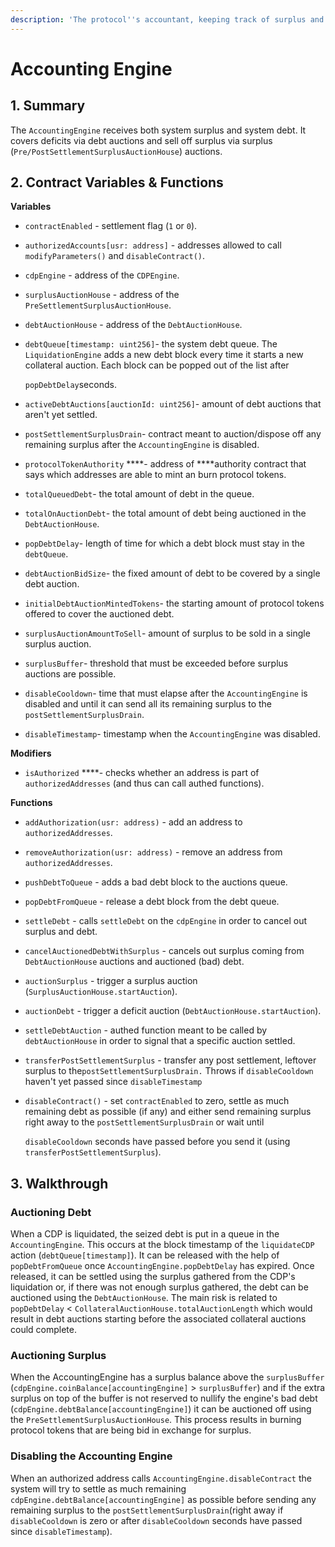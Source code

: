 ```yaml
---
description: 'The protocol''s accountant, keeping track of surplus and deficit'
---
```


# Accounting Engine

## 1. Summary <a id="1-introduction-summary"></a>

The `AccountingEngine` receives both system surplus and system debt. It covers deficits via debt auctions and sell off surplus via surplus \(`Pre/PostSettlementSurplusAuctionHouse`\) auctions.

## 2. Contract Variables & Functions <a id="2-contract-details"></a>

**Variables**

* `contractEnabled` - settlement flag \(`1` or `0`\).
* `authorizedAccounts[usr: address]` - addresses allowed to call `modifyParameters()` and `disableContract()`.
* `cdpEngine` - address of the `CDPEngine`.
* `surplusAuctionHouse` - address of the `PreSettlementSurplusAuctionHouse`.
* `debtAuctionHouse` - address of the `DebtAuctionHouse`.
* `debtQueue[timestamp: uint256]`- the system debt queue. The `LiquidationEngine` adds a new debt block every time it starts a new collateral auction. Each block can be popped out of the list after 

  `popDebtDelay`seconds.

* `activeDebtAuctions[auctionId: uint256]`- amount of debt auctions that aren't yet settled.
* `postSettlementSurplusDrain`- contract meant to auction/dispose off any remaining surplus after the `AccountingEngine` is disabled.
* `protocolTokenAuthority` ****- address of ****authority contract that says which addresses are able to mint an burn protocol tokens.
* `totalQueuedDebt`- the total amount of debt in the queue.
* `totalOnAuctionDebt`- the total amount of debt being auctioned in the `DebtAuctionHouse`.
* `popDebtDelay`- length of time for which a debt block must stay in the `debtQueue`.
* `debtAuctionBidSize`- the fixed amount of debt to be covered by a single debt auction.
* `initialDebtAuctionMintedTokens`- the starting amount of protocol tokens offered to cover the auctioned debt.
* `surplusAuctionAmountToSell`- amount of surplus to be sold in a single surplus auction.
* `surplusBuffer`- threshold that must be exceeded before surplus auctions are possible.
* `disableCooldown`- time that must elapse after the `AccountingEngine` is disabled and until it can send all its remaining surplus to the `postSettlementSurplusDrain`.
* `disableTimestamp`- timestamp when the `AccountingEngine` was disabled.

**Modifiers**

* `isAuthorized` ****- checks whether an address is part of `authorizedAddresses` \(and thus can call authed functions\).

**Functions**

* `addAuthorization(usr: address)` - add an address to `authorizedAddresses`.
* `removeAuthorization(usr: address)` - remove an address from `authorizedAddresses`.
* `pushDebtToQueue` - adds a bad debt block to the auctions queue.
* `popDebtFromQueue` - release a debt block from the debt queue.
* `settleDebt` - calls `settleDebt` on the `cdpEngine` in order to cancel out surplus and debt. 
* `cancelAuctionedDebtWithSurplus` - cancels out surplus coming from `DebtAuctionHouse` auctions and auctioned \(bad\) debt.
* `auctionSurplus` - trigger a surplus auction \(`SurplusAuctionHouse.startAuction`\).
* `auctionDebt` - trigger a deficit auction \(`DebtAuctionHouse.startAuction`\).
* `settleDebtAuction` - authed function meant to be called by `debtAuctionHouse` in order to signal that a specific auction settled.
* `transferPostSettlementSurplus` - transfer any post settlement, leftover surplus to the`postSettlementSurplusDrain.` Throws if `disableCooldown` haven't yet passed since `disableTimestamp`
* `disableContract()` - set `contractEnabled` to zero, settle as much remaining debt as possible \(if any\) and either send remaining surplus right away to the `postSettlementSurplusDrain` or wait until 

  `disableCooldown` seconds have passed before you send it \(using `transferPostSettlementSurplus`\).

## 3. Walkthrough

### Auctioning Debt

When a CDP is liquidated, the seized debt is put in a queue in the `AccountingEngine`. This occurs at the block timestamp of the `liquidateCDP` action \(`debtQueue[timestamp]`\). It can be released with the help of `popDebtFromQueue` once `AccountingEngine.popDebtDelay` has expired. Once released, it can be settled using the surplus gathered from the CDP's liquidation or, if there was not enough surplus gathered, the debt can be auctioned using the `DebtAuctionHouse`. The main risk is related to `popDebtDelay` &lt; `CollateralAuctionHouse.totalAuctionLength` which would result in debt auctions starting before the associated collateral auctions could complete.

### Auctioning Surplus

When the AccountingEngine has a surplus balance above the `surplusBuffer` \(`cdpEngine.coinBalance[accountingEngine]` &gt; `surplusBuffer`\) and if the extra surplus on top of the buffer is not reserved to nullify the engine's bad debt \(`cdpEngine.debtBalance[accountingEngine]`\) it can be auctioned off using the `PreSettlementSurplusAuctionHouse`. This process results in burning protocol tokens that are being bid in exchange for surplus.

### Disabling the Accounting Engine

When an authorized address calls `AccountingEngine.disableContract` the system will try to settle as much remaining `cdpEngine.debtBalance[accountingEngine]` as possible before sending any remaining surplus to the `postSettlementSurplusDrain`\(right away if `disableCooldown` is zero or after `disableCooldown` seconds have passed since `disableTimestamp`\).

